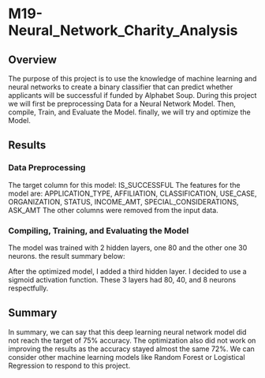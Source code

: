 # M19-Neural_Network_Charity_Analysis

## Overview 
The purpose of this project is to use the knowledge of machine learning and neural networks to create a binary classifier that can predict whether applicants will be successful if funded by Alphabet Soup.
During this project we will first be preprocessing Data for a Neural Network Model. Then, compile, Train, and Evaluate the Model. finally, we will try and optimize the Model.

## Results 

### Data Preprocessing

The target column for this model: IS_SUCCESSFUL
The features for the model are: APPLICATION_TYPE, AFFILIATION, CLASSIFICATION, USE_CASE, ORGANIZATION, STATUS, INCOME_AMT, SPECIAL_CONSIDERATIONS, ASK_AMT
The other columns were removed from the input data.

### Compiling, Training, and Evaluating the Model

The model was trained with 2 hidden layers, one 80 and the other one 30 neurons. the result summary below: 





After the optimized model, I added a third hidden layer. I decided to use a sigmoid activation function. These 3 layers had 80, 40, and 8 neurons respectfully.


## Summary 

In summary, we can say that this deep learning neural network model did not reach the target of 75% accuracy. The optimization also did not work on improving the results as the accuracy stayed almost the same 72%. 
We can consider other machine learning models like Random Forest or Logistical Regression to respond to this project.


